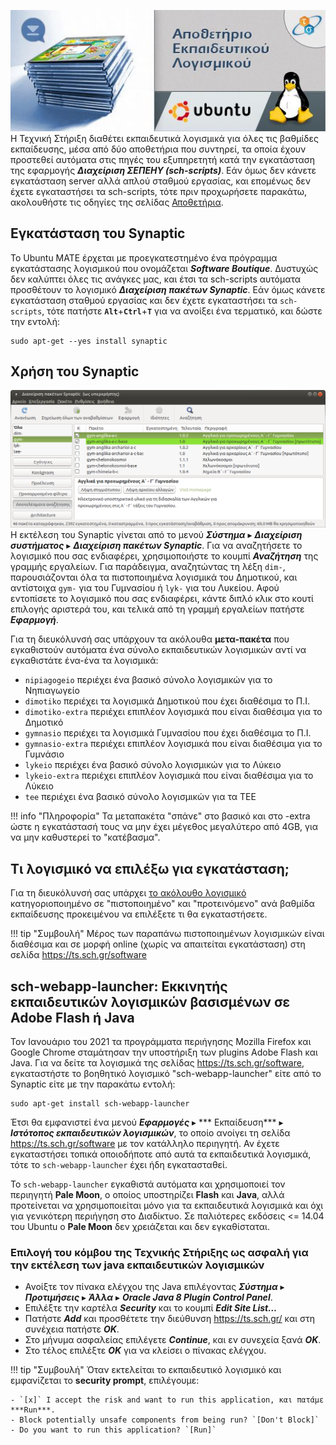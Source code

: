 [![](Repository_banner-2.jpg)](Repository_banner-2.jpg)
Η Τεχνική Στήριξη διαθέτει εκπαιδευτικά λογισμικά για όλες τις βαθμίδες εκπαίδευσης,
μέσα από δύο αποθετήρια που συντηρεί, τα οποία έχουν προστεθεί
αυτόματα στις πηγές του εξυπηρετητή κατά την εγκατάσταση της
εφαρμογής ***Διαχείριση ΣΕΠΕΗΥ (sch-scripts)***. Εάν όμως δεν κάνετε εγκατάσταση server αλλά απλού
σταθμού εργασίας, και επομένως δεν έχετε εγκαταστήσει τα
sch-scripts, τότε πριν προχωρήσετε παρακάτω, ακολουθήστε τις οδηγίες της
σελίδας [Αποθετήρια](Αποθετήρια.md).

## Εγκατάσταση του Synaptic

Το Ubuntu MATE έρχεται με προεγκατεστημένο ένα πρόγραμμα εγκατάστασης
λογισμικού που ονομάζεται ***Software Boutique***. Δυστυχώς δεν καλύπτει όλες τις ανάγκες
μας, και έτσι τα sch-scripts αυτόματα προσθέτουν το λογισμικό ***Διαχείριση πακέτων Synaptic***.
Εάν όμως κάνετε εγκατάσταση σταθμού εργασίας και δεν έχετε εγκαταστήσει τα
`sch-scripts`, τότε πατήστε **`Alt`**+**`Ctrl`**+**`T`** για να ανοίξει ένα τερματικό, και δώστε την
εντολή:
```shell
sudo apt-get --yes install synaptic
```

## Χρήση του Synaptic

[![](Synaptic.png)](Synaptic.png)
Η εκτέλεση του Synaptic
γίνεται από το μενού ***Σύστημα*** ▸ ***Διαχείριση συστήματος*** ▸ ***Διαχείριση πακέτων Synaptic***.
Για να αναζητήσετε το λογισμικό που σας
ενδιαφέρει, χρησιμοποιήστε το κουμπί ***Αναζήτηση*** της γραμμής εργαλείων. Για
παράδειγμα, αναζητώντας τη λέξη `dim-`, παρουσιάζονται όλα τα πιστοποιημένα
λογισμικά του Δημοτικού, και αντίστοιχα `gym-` για του Γυμνασίου ή `lyk-` για του
Λυκείου. Αφού εντοπίσετε το λογισμικό που σας ενδιαφέρει,
κάντε διπλό κλικ στο κουτί επιλογής αριστερά του, και τελικά από τη γραμμή
εργαλείων πατήστε ***Εφαρμογή***.

Για τη διευκόλυνσή σας υπάρχουν τα ακόλουθα **μετα-πακέτα** που
εγκαθιστούν αυτόματα ένα σύνολο εκπαιδευτικών λογισμικών αντί
να εγκαθιστάτε ένα-ένα τα λογισμικά:

  - `nipiagogeio` περιέχει ένα βασικό σύνολο λογισμικών για το Νηπιαγωγείο
  - `dimotiko` περιέχει τα λογισμικά Δημοτικού που έχει διαθέσιμα το Π.Ι.
  - `dimotiko-extra` περιέχει επιπλέον λογισμικά που είναι διαθέσιμα για το Δημοτικό
  - `gymnasio` περιέχει τα λογισμικά Γυμνασίου που έχει διαθέσιμα το Π.Ι.
  - `gymnasio-extra` περιέχει επιπλέον λογισμικά που είναι διαθέσιμα για το Γυμνάσιο
  - `lykeio` περιέχει ένα βασικό σύνολο λογισμικών για το Λύκειο
  - `lykeio-extra` περιέχει επιπλέον λογισμικά που είναι διαθέσιμα για το Λύκειο
  - `tee` περιέχει ένα βασικό σύνολο λογισμικών για τα ΤΕΕ

!!! info "Πληροφορία"
    Τα μεταπακέτα "σπάνε" στο βασικό και στο -extra ώστε η εγκατάστασή τους να μην έχει μέγεθος μεγαλύτερο από 4GB, για να μην καθυστερεί το "κατέβασμα".

## Τι λογισμικό να επιλέξω για εγκατάσταση;

Για τη διευκόλυνσή σας υπάρχει [το ακόλουθο λογισμικό](Λογισμικό.md)
κατηγοριοποιημένο σε "πιστοποιημένο" και "προτεινόμενο"
ανά βαθμίδα εκπαίδευσης προκειμένου να επιλέξετε τι θα εγκαταστήσετε.

!!! tip "Συμβουλή"
    Μέρος των παραπάνω πιστοποιημένων λογισμικών είναι διαθέσιμα και σε μορφή online (χωρίς να απαιτείται εγκατάσταση) στη σελίδα <https://ts.sch.gr/software>

## sch-webapp-launcher: Εκκινητής εκπαιδευτικών λογισμικών βασισμένων σε Adobe Flash ή Java

Τον Ιανουάριο του 2021 τα προγράμματα περιήγησης Mozilla Firefox και
Google Chrome σταμάτησαν την υποστήριξη των plugins Adobe Flash και
Java. Για να δείτε τα λογισμικά της σελίδας
<https://ts.sch.gr/software>, εγκαταστήστε το βοηθητικό λογισμικό
"sch-webapp-launcher" είτε από το Synaptic είτε με την παρακάτω εντολή:

```shell
sudo apt-get install sch-webapp-launcher
```

Έτσι θα εμφανιστεί ένα μενού ***Εφαρμογές*** ▸ *** Εκπαίδευση*** ▸ ***Ιστότοπος
εκπαιδευτικών λογισμικών***, το οποίο ανοίγει τη σελίδα
<https://ts.sch.gr/software> με τον κατάλληλο περιηγητή. Αν έχετε
εγκαταστήσει τοπικά οποιοδήποτε από αυτά τα εκπαιδευτικά
λογισμικά, τότε το `sch-webapp-launcher` έχει ήδη εγκατασταθεί.

Το `sch-webapp-launcher` εγκαθιστά αυτόματα και χρησιμοποιεί τον περιηγητή
**Pale Moon**, ο οποίος υποστηρίζει **Flash** και **Java**, αλλά προτείνεται να
χρησιμοποιείται μόνο για τα εκπαιδευτικά λογισμικά και όχι για
γενικότερη περιήγηση στο Διαδίκτυο. Σε παλιότερες εκδόσεις <=
14.04 του Ubuntu ο **Pale Moon** δεν χρειάζεται και δεν εγκαθίσταται.

### Επιλογή του κόμβου της Τεχνικής Στήριξης ως ασφαλή για την εκτέλεση των java εκπαιδευτικών λογισμικών

  - Ανοίξτε τον πίνακα ελέγχου της Java επιλέγοντας
    ***Σύστημα*** ▸ ***Προτιμήσεις*** ▸ ***Άλλα*** ▸ ***Oracle Java 8 Plugin Control Panel***.
  - Επιλέξτε την καρτέλα ***Security*** και το κουμπί
    ***Edit Site List…***
  - Πατήστε ***Add*** και προσθέτετε την διεύθυνση <https://ts.sch.gr/> και στη
    συνέχεια πατήστε ***OK***.
  - Στο μήνυμα ασφαλείας επιλέγετε ***Continue***, και εν συνεχεία ξανά ***OK***.
  - Στο τέλος επιλέξτε ***OK*** για να κλείσει ο πίνακας ελέγχου.

!!! tip "Συμβουλή"
    Όταν εκτελείται το εκπαιδευτικό λογισμικό και εμφανίζεται το **security prompt**, επιλέγουμε:
    
    - `[x]` I accept the risk and want to run this application, και πατάμε ***Run***.
    - Block potentially unsafe components from being run? `[Don't Block]`
    - Do you want to run this application? `[Run]`
